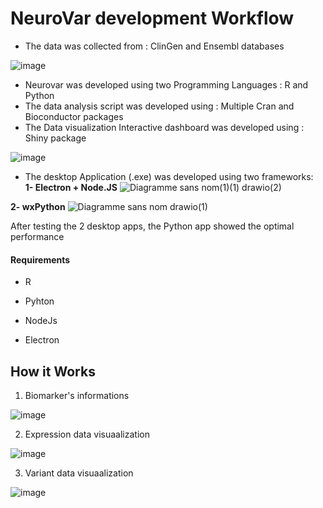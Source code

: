 # NeuroVar development Workflow

- The data was collected from : ClinGen and Ensembl databases

![image](https://user-images.githubusercontent.com/73958439/234555452-b129011f-eca2-454b-99d9-44a8f6832231.png)

- Neurovar was developed using two Programming Languages : R and Python
- The data analysis script was developed using : Multiple Cran and Bioconductor packages
- The Data visualization Interactive dashboard  was developed using : Shiny package

![image](https://user-images.githubusercontent.com/73958439/234556685-3798158b-d916-4af1-920b-486bc4221718.png)

- The desktop Application (.exe) was developed using two frameworks:                     
**1- Electron + Node.JS**
![Diagramme sans nom(1)(1) drawio(2)](https://user-images.githubusercontent.com/112277365/235346096-4782d418-8224-4d54-a163-f732a2a9cb82.png)

**2- wxPython**
![Diagramme sans nom drawio(1)](https://user-images.githubusercontent.com/112277365/235346016-092294cd-098c-4d31-8870-b1776215e872.png)           

After testing the 2 desktop apps, the Python app showed the optimal performance


#### Requirements

* R

* Pyhton

* NodeJs

* Electron

## How it Works

1. Biomarker's informations

![image](https://user-images.githubusercontent.com/73958439/234556005-c09c45c1-9d39-45d5-9257-e5abfdc51aa6.png)

2. Expression data visuaalization

![image](https://user-images.githubusercontent.com/73958439/234556275-b62ce902-0cf2-47b3-ac92-e5551e126201.png)

3. Variant data visuaalization

![image](https://user-images.githubusercontent.com/73958439/234556435-f37d0307-5928-48ce-8790-f5adf1f62e82.png)



